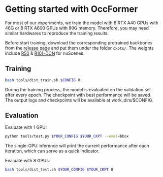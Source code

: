 # Getting started with OccFormer

For most of our experiments, we train the model with 8 RTX A40 GPUs with 46G or 8 RTX A800 GPUs with 80G memory. Therefore, you may need similar hardwares to reproduce the training results.

Before start training, download the corresponding pretrained backbones from the [release page](https://github.com/Rorisis/Co-Occ/releases/tag/pretrained) and put them under the folder `ckpts/`. The weights include [R50](https://github.com/Rorisis/Co-Occ/releases/tag/pretrained/resnet50-0676ba61.pth) & [R101-DCN](https://github.com/Rorisis/Co-Occ/releases/tag/pretrained/resnet101-5d3b4d8f.pth) for nuScenes.

## Training
```bash
bash tools/dist_train.sh $CONFIG 8
```
During the training process, the model is evaluated on the validation set after every epoch. The checkpoint with best performance will be saved. The output logs and checkpoints will be available at work_dirs/$CONFIG.

## Evaluation
Evaluate with 1 GPU:
```bash
python tools/test.py $YOUR_CONFIG $YOUR_CKPT --eval=bbox
```
The single-GPU inference will print the current performance after each iteration, which can serve as a quick indicator.

Evaluate with 8 GPUs:
```bash
bash tools/dist_test.sh $YOUR_CONFIG $YOUR_CKPT 8
```

